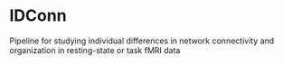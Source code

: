 # IDConn
Pipeline for studying individual differences in network connectivity and organization in resting-state or task fMRI data
